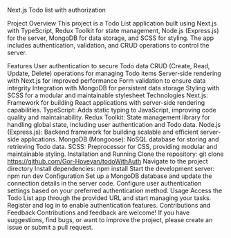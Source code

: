 
Next.js Todo list with authorization

Project Overview
This project is a Todo List application built using Next.js with TypeScript, Redux Toolkit for state management, Node.js (Express.js) for the server, MongoDB for data storage, and SCSS for styling. The app includes authentication, validation, and CRUD operations to control the server.

Features
User authentication to secure Todo data
CRUD (Create, Read, Update, Delete) operations for managing Todo items
Server-side rendering with Next.js for improved performance
Form validation to ensure data integrity
Integration with MongoDB for persistent data storage
Styling with SCSS for a modular and maintainable stylesheet
Technologies
Next.js: Framework for building React applications with server-side rendering capabilities.
TypeScript: Adds static typing to JavaScript, improving code quality and maintainability.
Redux Toolkit: State management library for handling global state, including user authentication and Todo data.
Node.js (Express.js): Backend framework for building scalable and efficient server-side applications.
MongoDB (Mongoose): NoSQL database for storing and retrieving Todo data.
SCSS: Preprocessor for CSS, providing modular and maintainable styling.
Installation and Running
Clone the repository: git clone https://github.com/Gor-Hoveyan/todoWithAuth
Navigate to the project directory
Install dependencies: npm install
Start the development server: npm run dev
Configuration
Set up a MongoDB database and update the connection details in the server code.
Configure user authentication settings based on your preferred authentication method.
Usage
Access the Todo List app through the provided URL and start managing your tasks.
Register and log in to enable authentication features.
Contributions and Feedback
Contributions and feedback are welcome! If you have suggestions, find bugs, or want to improve the project, please create an issue or submit a pull request.
